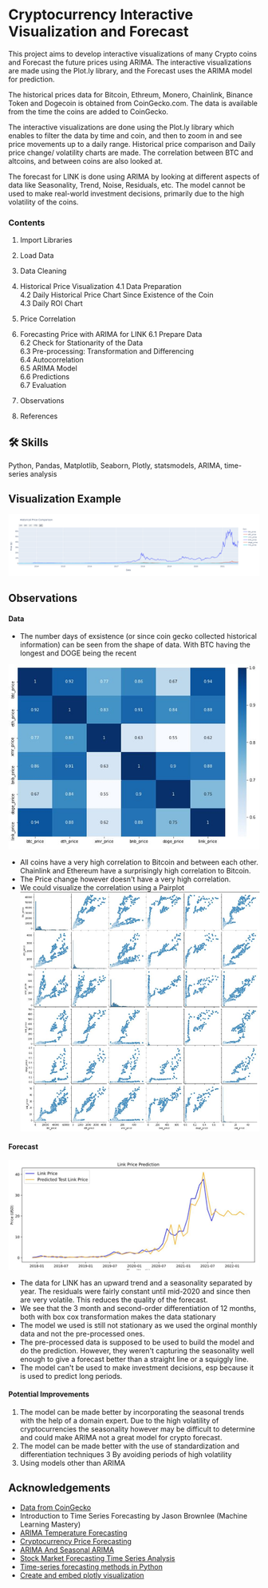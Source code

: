 
# Cryptocurrency Interactive Visualization and Forecast

This project aims to develop interactive visualizations of many Crypto coins and Forecast the future prices using ARIMA. The interactive visualizations are made using the Plot.ly library, and the Forecast uses the ARIMA model for prediction.

The historical prices data for Bitcoin, Ethreum, Monero, Chainlink, Binance Token and Dogecoin is obtained from CoinGecko.com. The data is available from the time the coins are added to CoinGecko.

The interactive visualizations are done using the Plot.ly library which enables to filter the data by time and coin, and then to zoom in and see price movements up to a daily range. Historical price comparison and Daily price change/ volatility charts are made. The correlation between BTC and altcoins, and between coins are also looked at.

The forecast for LINK is done using ARIMA by looking at different aspects of data like Seasonality, Trend, Noise, Residuals, etc. The model cannot be used to make real-world investment decisions, primarily due to the high volatility of the coins.

### Contents
1. Import Libraries

2. Load Data

3. Data Cleaning

4. Historical Price Visualization
4.1 Data Preparation\
4.2 Daily Historical Price Chart Since Existence of the Coin\
4.3 Daily ROI Chart

5. Price Correlation

6. Forecasting Price with ARIMA for LINK
6.1 Prepare Data\
6.2 Check for Stationarity of the Data\
6.3 Pre-processing: Transformation and Differencing\
6.4 Autocorrelation\
6.5 ARIMA Model\
6.6 Predictions\
6.7 Evaluation

7. Observations

8. References
## 🛠 Skills
Python, Pandas, Matplotlib, Seaborn, Plotly, statsmodels, ARIMA, time-series analysis

  
## Visualization Example

![Historical Prices](https://github.com/uvaise-n/Cryptocurrency-Interactive-Visualization-and-LINK-Forecast/blob/main/Historical%20Prices.gif "Historical Prices")



## Observations 

#### Data
- The number days of exsistence (or since coin gecko collected historical information) can be seen from the shape of data. With BTC having the longest and DOGE being the recent

![Correlation](https://github.com/uvaise-n/Cryptocurrency-Interactive-Visualization-and-LINK-Forecast/blob/main/Correlation.JPG)
- All coins have a very high correlation to Bitcoin and between each other. Chainlink and Ethereum have a surprisingly high correlation to Bitcoin.
- The Price change however doesn't have a very high correlation.
- We could visualize the correlation using a Pairplot
![Pairplot](https://github.com/uvaise-n/Cryptocurrency-Interactive-Visualization-and-LINK-Forecast/blob/main/Pairplot.JPG)

#### Forecast
![Forecast](https://github.com/uvaise-n/Cryptocurrency-Interactive-Visualization-and-LINK-Forecast/blob/main/Forecast.JPG)
- The data for LINK has an upward trend and a seasonality separated by year. The residuals were fairly constant until mid-2020 and since then are very volatile. This reduces the quality of the forecast.
- We see that the 3 month and second-order differentiation of 12 months, both with box cox transformation makes the data stationary
- The model we used is still not stationary as we used the orginal monthly data and not the pre-processed ones.
- The pre-processed data is supposed to be used to build the model and do the prediction. However, they weren't capturing the seasonality well enough to give a forecast better than a straight line or a squiggly line.
- The model can't be used to make investment decisions, esp because it is used to predict long periods.


#### Potential Improvements 
1. The model can be made better by incorporating the seasonal trends with the help of a domain expert. Due to the high volatility of cryptocurrencies the seasonality however may be difficult to determine and could make ARIMA not a great model for crypto forecast.
2. The model can be made better with the use of standardization and differentiation techniques
3 By avoiding periods of high volatility
4. Using models other than ARIMA

## Acknowledgements

 - [Data from CoinGecko](https://www.coingecko.com/en/coins/chainlink/historical_data/usd#panel)
 - Introduction to Time Series Forecasting by Jason Brownlee (Machine Learning Mastery) 
 - [ARIMA Temperature Forecasting](https://github.com/nachi-hebbar/ARIMA-Temperature_Forecasting)
 - [Cryptocurrency Price Forecasting](https://www.kaggle.com/taniaj/cryptocurrency-price-forecasting/)
 - [ARIMA And Seasonal ARIMA](https://github.com/krishnaik06/ARIMA-And-Seasonal-ARIMA)
 - [Stock Market Forecasting Time Series Analysis](https://www.kdnuggets.com/2020/01/stock-market-forecasting-time-series-analysis.html)
 - [Time-series forecasting methods in Python](https://machinelearningmastery.com/time-series-forecasting-methods-in-python-cheat-sheet/)
 - [Create and embed plotly visualization](https://towardsdatascience.com/how-to-create-a-plotly-visualization-and-embed-it-on-websites-517c1a78568b)

